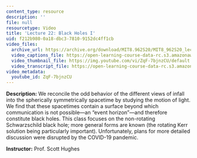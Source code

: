 ```yaml
---
content_type: resource
description: ''
file: null
resourcetype: Video
title: 'Lecture 22: Black Holes I'
uid: f212b980-0a18-dbc3-7810-9152dc4ff1cb
video_files:
  archive_url: https://archive.org/download/MIT8.962S20/MIT8_962S20_lec22_300k.mp4
  video_captions_file: https://open-learning-course-data-rc.s3.amazonaws.com/8-962-general-relativity-spring-2020/490f5567c99d5b2a97924a3b2c7554f0_ZqF-7bjnzCU.vtt
  video_thumbnail_file: https://img.youtube.com/vi/ZqF-7bjnzCU/default.jpg
  video_transcript_file: https://open-learning-course-data-rc.s3.amazonaws.com/8-962-general-relativity-spring-2020/9cb27977551aade8f7121d257bfe82da_ZqF-7bjnzCU.pdf
video_metadata:
  youtube_id: ZqF-7bjnzCU
---
```


**Description:** We reconcile the odd behavior of the different views of infall into the spherically symmetrically spacetime by studying the motion of light. We find that these spacetimes contain a surface beyond which communication is not possible—an “event horizon”—and therefore constitute black holes. This class focuses on the non-rotating Schwarzschild black hole; more general forms are known (the rotating Kerr solution being particularly important). Unfortunately, plans for more detailed discussion were disrupted by the COVID-19 pandemic.

**Instructor:** Prof. Scott Hughes